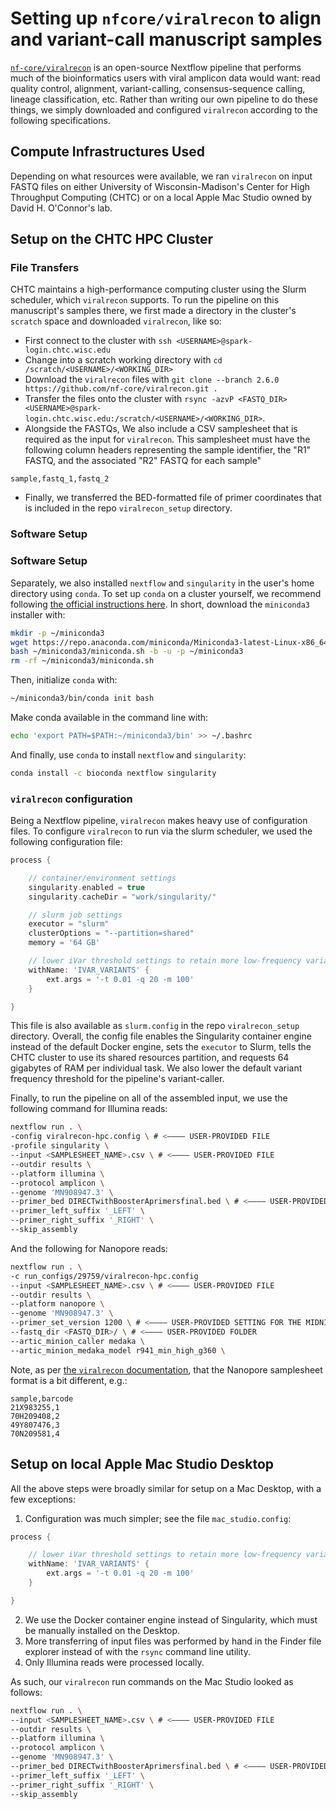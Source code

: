 # Setting up `nfcore/viralrecon` to align and variant-call manuscript samples

[`nf-core/viralrecon`](https://nf-co.re/viralrecon/2.6.0/) is an open-source Nextflow pipeline that performs much of the bioinformatics users with viral amplicon data would want: read quality control, alignment, variant-calling, consensus-sequence calling, lineage classification, etc. Rather than writing our own pipeline to do these things, we simply downloaded and configured `viralrecon` according to the following specifications.

## Compute Infrastructures Used

Depending on what resources were available, we ran `viralrecon` on input FASTQ files on either University of Wisconsin-Madison's Center for High Throughput Computing (CHTC) or on a local Apple Mac Studio owned by David H. O'Connor's lab.

## Setup on the CHTC HPC Cluster

### File Transfers

CHTC maintains a high-performance computing cluster using the Slurm scheduler, which `viralrecon` supports. To run the pipeline on this manuscript's samples there, we first made a directory in the cluster's `scratch` space and downloaded `viralrecon`, like so:

-   First connect to the cluster with `ssh <USERNAME>@spark-login.chtc.wisc.edu`
-   Change into a scratch working directory with `cd /scratch/<USERNAME>/<WORKING_DIR>`
-   Download the `viralrecon` files with `git clone --branch 2.6.0 https://github.com/nf-core/viralrecon.git .`
-   Transfer the files onto the cluster with `rsync -azvP <FASTQ_DIR> <USERNAME>@spark-login.chtc.wisc.edu:/scratch/<USERNAME>/<WORKING_DIR>`.
-   Alongside the FASTQs, We also include a CSV samplesheet that is required as the input for `viralrecon`. This samplesheet must have the following column headers representing the sample identifier, the "R1" FASTQ, and the associated "R2" FASTQ for each sample"

```csv
sample,fastq_1,fastq_2
```

-   Finally, we transferred the BED-formatted file of primer coordinates that is included in the repo `viralrecon_setup` directory.

### Software Setup

### Software Setup

Separately, we also installed `nextflow` and `singularity` in the user's home directory using `conda`. To set up `conda` on a cluster yourself, we recommend following [the official instructions here](https://docs.anaconda.com/miniconda/#quick-command-line-install). In short, download the `miniconda3` installer with:

```bash
mkdir -p ~/miniconda3
wget https://repo.anaconda.com/miniconda/Miniconda3-latest-Linux-x86_64.sh -O ~/miniconda3/miniconda.sh
bash ~/miniconda3/miniconda.sh -b -u -p ~/miniconda3
rm -rf ~/miniconda3/miniconda.sh
```

Then, initialize `conda` with:

```bash
~/miniconda3/bin/conda init bash
```

Make conda available in the command line with:

```bash
echo 'export PATH=$PATH:~/miniconda3/bin' >> ~/.bashrc
```

And finally, use `conda` to install `nextflow` and `singularity`:

```bash
conda install -c bioconda nextflow singularity
```

### `viralrecon` configuration

Being a Nextflow pipeline, `viralrecon` makes heavy use of configuration files. To configure `viralrecon` to run via the slurm scheduler, we used the following configuration file:

```groovy
process {

	// container/environment settings
	singularity.enabled = true
	singularity.cacheDir = "work/singularity/"

	// slurm job settings
	executor = "slurm"
	clusterOptions = "--partition=shared"
	memory = '64 GB'

	// lower iVar threshold settings to retain more low-frequency variants
	withName: 'IVAR_VARIANTS' {
		ext.args = '-t 0.01 -q 20 -m 100'
	}

}
```

This file is also available as `slurm.config` in the repo `viralrecon_setup` directory. Overall, the config file enables the Singularity container engine instead of the default Docker engine, sets the `executor` to Slurm, tells the CHTC cluster to use its shared resources partition, and requests 64 gigabytes of RAM per individual task. We also lower the default variant frequency threshold for the pipeline's variant-caller.

Finally, to run the pipeline on all of the assembled input, we use the following command for Illumina reads:

```bash
nextflow run . \
-config viralrecon-hpc.config \ # <———— USER-PROVIDED FILE
-profile singularity \
--input <SAMPLESHEET_NAME>.csv \ # <———— USER-PROVIDED FILE
--outdir results \
--platform illumina \
--protocol amplicon \
--genome 'MN908947.3' \
--primer_bed DIRECTwithBoosterAprimersfinal.bed \ # <———— USER-PROVIDED FILE
--primer_left_suffix '_LEFT' \
--primer_right_suffix '_RIGHT' \
--skip_assembly
```

And the following for Nanopore reads:

```bash
nextflow run . \
-c run_configs/29759/viralrecon-hpc.config
--input <SAMPLESHEET_NAME>.csv \ # <———— USER-PROVIDED FILE
--outdir results \
--platform nanopore \
--genome 'MN908947.3' \
--primer_set_version 1200 \ # <———— USER-PROVIDED SETTING FOR THE MIDNIGHT PRIMER SET
--fastq_dir <FASTQ_DIR>/ \ # <———— USER-PROVIDED FOLDER
--artic_minion_caller medaka \
--artic_minion_medaka_model r941_min_high_g360 \
```

Note, as per [the `viralrecon` documentation](https://nf-co.re/viralrecon/2.6.0/docs/usage/#samplesheet-format), that the Nanopore samplesheet format is a bit different, e.g.:

```csv
sample,barcode
21X983255,1
70H209408,2
49Y807476,3
70N209581,4
```

## Setup on local Apple Mac Studio Desktop

All the above steps were broadly similar for setup on a Mac Desktop, with a few exceptions:

1. Configuration was much simpler; see the file `mac_studio.config`:

```groovy
process {

	// lower iVar threshold settings to retain more low-frequency variants
	withName: 'IVAR_VARIANTS' {
		ext.args = '-t 0.01 -q 20 -m 100'
	}

}
```

2. We use the Docker container engine instead of Singularity, which must be manually installed on the Desktop.
3. More transferring of input files was performed by hand in the Finder file explorer instead of with the `rsync` command line utility.
4. Only Illumina reads were processed locally.

As such, our `viralrecon` run commands on the Mac Studio looked as follows:

```bash
nextflow run . \
--input <SAMPLESHEET_NAME>.csv \ # <———— USER-PROVIDED FILE
--outdir results \
--platform illumina \
--protocol amplicon \
--genome 'MN908947.3' \
--primer_bed DIRECTwithBoosterAprimersfinal.bed \ # <———— USER-PROVIDED FILE
--primer_left_suffix '_LEFT' \
--primer_right_suffix '_RIGHT' \
--skip_assembly
```
